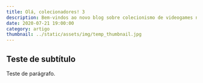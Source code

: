 ```yaml
---
title: Olá, colecionadores! 3
description: Bem-vindos ao novo blog sobre colecionismo de videogames no Brasil
date: 2020-07-21 19:00:00
category: artigo
thumbnail: ../static/assets/img/temp_thumbnail.jpg
---
```

## Teste de subtítulo

Teste de parágrafo.
